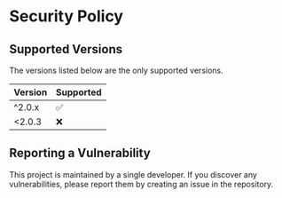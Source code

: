 # Security Policy

## Supported Versions

The versions listed below are the only supported versions.

| Version | Supported          |
| ------- | ------------------ |
| ^2.0.x  | :white_check_mark: |
| <2.0.3  | :x:                |

## Reporting a Vulnerability

This project is maintained by a single developer. If you discover any vulnerabilities, please report them by creating an issue in the repository.
